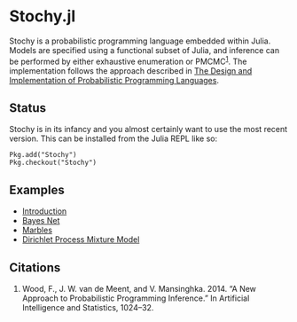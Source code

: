 # Stochy.jl

Stochy is a probabilistic programming language embedded within Julia. Models are specified using a functional subset of Julia, and inference can be performed by either exhaustive enumeration or PMCMC<sup>[1](#citations)</sup>. The implementation follows the approach described in [The Design and Implementation of Probabilistic Programming Languages](http://dippl.org/).

## Status

Stochy is in its infancy and you almost certainly want to use the most
recent version. This can be installed from the Julia REPL like so:

```
Pkg.add("Stochy")
Pkg.checkout("Stochy")
```

## Examples

- [Introduction](http://nbviewer.ipython.org/github/null-a/StochyExamples/blob/master/Introduction.ipynb)
- [Bayes Net](http://nbviewer.ipython.org/github/null-a/StochyExamples/blob/master/Bayes%20Net.ipynb)
- [Marbles](http://nbviewer.ipython.org/github/null-a/StochyExamples/blob/master/Marbles.ipynb)
- [Dirichlet Process Mixture Model](http://nbviewer.ipython.org/github/null-a/StochyExamples/blob/master/Dirichlet%20Process%20Mixture%20Model.ipynb)

## Citations

1. Wood, F., J. W. van de Meent, and V. Mansinghka. 2014. “A New Approach to Probabilistic Programming Inference.” In Artificial Intelligence and Statistics, 1024–32.
